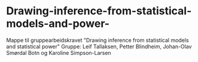 # Drawing-inference-from-statistical-models-and-power-
Mappe til gruppearbeidskravet "Drawing inference from statistical models and statistical power"
Gruppe: Leif Tallaksen, Petter Blindheim, Johan-Olav Smørdal Botn og Karoline Simpson-Larsen

